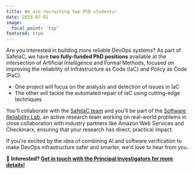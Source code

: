 ```yaml
---
title: We are recruiting two PhD students! 
date: 2025-07-01
image:
  focal_point: 'top'
featured: true
---
```


Are you interested in building more reliable DevOps systems? As part of SafeIaC, we have **two fully-funded PhD positions** available at the intersection of Artificial Intelligence and Formal Methods, focused on improving the reliability of Infrastructure as Code (IaC) and Policy as Code (PaC).
<!--more-->

- One project will focus on the analysis and detection of issues in IaC
- The other will tackle the automated repair of IaC using cutting-edge techniques

You'll collaborate with the [SafeIaC team](/people) and you'll be part of the [Software Reliability Lab](https://sr-lab.github.io), an active research team working on real-world problems in close collaboration with industry partners like Amazon Web Services and Checkmarx, ensuring that your research has direct, practical impact.

If you're excited by the idea of combining AI and software verification to make DevOps infrastructure safer and smarter, we'd love to hear from you.

📩 **Interested? [Get in touch with the Principal Investigators for more details!](/people)**
